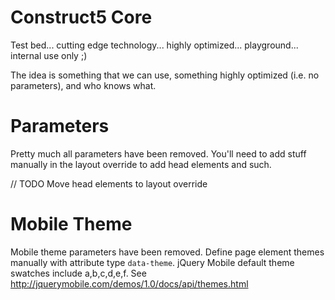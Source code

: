 # Construct5 Core #
Test bed... cutting edge technology... highly optimized... playground... internal use only ;)

The idea is something that we can use, something highly optimized (i.e. no parameters), and who knows what.

# Parameters #
Pretty much all parameters have been removed. You'll need to add stuff manually in the layout override to add head elements and such.

// TODO Move head elements to layout override

# Mobile Theme #
Mobile theme parameters have been removed. Define page element themes manually with attribute type <code>data-theme</code>. jQuery Mobile default theme swatches include a,b,c,d,e,f. See http://jquerymobile.com/demos/1.0/docs/api/themes.html
